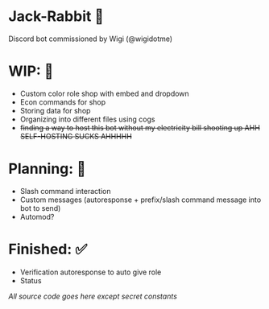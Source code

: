 # Jack-Rabbit 🥕
Discord bot commissioned by Wigi (@wigidotme)

# WIP: 💬
- Custom color role shop with embed and dropdown
- Econ commands for shop
- Storing data for shop
- Organizing into different files using cogs
- ~~finding a way to host this bot without my electricity bill shooting up AHH SELF-HOSTING SUCKS AHHHHH~~

# Planning: 💭
- Slash command interaction
- Custom messages (autoresponse + prefix/slash command message into bot to send)
- Automod?

# Finished: ✅
- Verification autoresponse to auto give role
- Status

*All source code goes here except secret constants*
